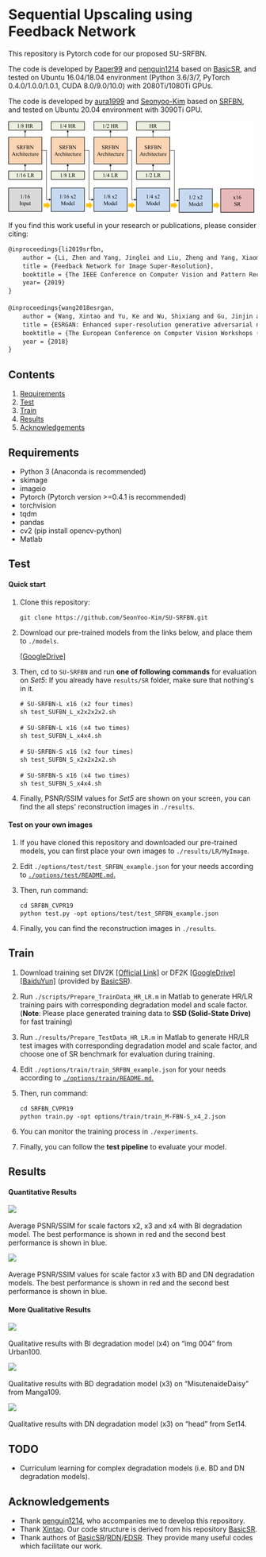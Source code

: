 # Sequential Upscaling using Feedback Network

This repository is Pytorch code for our proposed SU-SRFBN.

The code is developed by [Paper99](https://github.com/Paper99) and [penguin1214](https://github.com/penguin1214) based on [BasicSR](https://github.com/xinntao/BasicSR), and tested on Ubuntu 16.04/18.04 environment (Python 3.6/3/7, PyTorch 0.4.0/1.0.0/1.0.1, CUDA 8.0/9.0/10.0) with 2080Ti/1080Ti GPUs.

The code is developed by [aura1999](https://github.com/aura1999jmpark) and [Seonyoo-Kim](https://github.com/SeonYoo-Kim) based on [SRFBN](https://github.com/Paper99/SRFBN_CVPR19), and tested on Ubuntu 20.04 environment with 3090Ti GPU.

![](figs/SU_architecture.png)

If you find this work useful in your research or publications, please consider citing:

```latex
@inproceedings{li2019srfbn,
    author = {Li, Zhen and Yang, Jinglei and Liu, Zheng and Yang, Xiaomin and Jeon, Gwanggil and Wu, Wei},
    title = {Feedback Network for Image Super-Resolution},
    booktitle = {The IEEE Conference on Computer Vision and Pattern Recognition (CVPR)},
    year= {2019}
}

@inproceedings{wang2018esrgan,
    author = {Wang, Xintao and Yu, Ke and Wu, Shixiang and Gu, Jinjin and Liu, Yihao and Dong, Chao and Qiao, Yu and Loy, Chen Change},
    title = {ESRGAN: Enhanced super-resolution generative adversarial networks},
    booktitle = {The European Conference on Computer Vision Workshops (ECCVW)},
    year = {2018}
}
```

## Contents
1. [Requirements](#Requirements)
2. [Test](#test)
3. [Train](#train)
4. [Results](#results)
5. [Acknowledgements](#acknowledgements)

## Requirements
- Python 3 (Anaconda is recommended)
- skimage
- imageio
- Pytorch (Pytorch version >=0.4.1 is recommended)
- torchvision
- tqdm 
- pandas
- cv2 (pip install opencv-python)
- Matlab 

## Test

#### Quick start

1. Clone this repository:

   ```shell
   git clone https://github.com/SeonYoo-Kim/SU-SRFBN.git
   ```

2. Download our pre-trained models from the links below, and place them to `./models`.

   [[GoogleDrive]](https://drive.google.com/drive/folders/1dJyMGNaUPzHWU1YVNlTC1YMpViMFsf5c?usp=sharing)


3. Then, cd to `SU-SRFBN` and run **one of following commands** for evaluation on *Set5*:
   If you already have `results/SR` folder, make sure that nothing's in it.

   ```shell
   # SU-SRFBN-L x16 (x2 four times)
   sh test_SUFBN_L_x2x2x2x2.sh

   # SU-SRFBN-L x16 (x4 two times)
   sh test_SUFBN_L_x4x4.sh
   
   # SU-SRFBN-S x16 (x2 four times)
   sh test_SUFBN_S_x2x2x2x2.sh

   # SU-SRFBN-S x16 (x4 two times)
   sh test_SUFBN_S_x4x4.sh
   ```

5. Finally, PSNR/SSIM values for *Set5* are shown on your screen, you can find the all steps' reconstruction images in `./results`.


#### Test on your own images

1. If you have cloned this repository and downloaded our pre-trained models, you can first place your own images to `./results/LR/MyImage`.

2. Edit `./options/test/test_SRFBN_example.json` for your needs according to [`./options/test/README.md`.](./options/test/README.md)

3. Then, run command:
   ```shell
   cd SRFBN_CVPR19
   python test.py -opt options/test/test_SRFBN_example.json
   ```

4. Finally, you can find the reconstruction images in `./results`.

## Train

1. Download training set DIV2K [[Official Link]](https://data.vision.ee.ethz.ch/cvl/DIV2K/) or DF2K [[GoogleDrive]](https://drive.google.com/drive/folders/1B-uaxvV9qeuQ-t7MFiN1oEdA6dKnj2vW?usp=sharing) [[BaiduYun]](https://pan.baidu.com/s/1CFIML6KfQVYGZSNFrhMXmA#list/path=%2F) (provided by [BasicSR](https://github.com/xinntao/BasicSR)).

2. Run `./scripts/Prepare_TrainData_HR_LR.m` in Matlab to generate HR/LR training pairs with corresponding degradation model and scale factor. (**Note**: Please place generated training data to **SSD (Solid-State Drive)** for fast training)

3. Run `./results/Prepare_TestData_HR_LR.m` in Matlab to generate HR/LR test images with corresponding degradation model and scale factor, and choose one of SR benchmark for evaluation during training.

4. Edit `./options/train/train_SRFBN_example.json` for your needs according to [`./options/train/README.md`.](./options/train/README.md)

5. Then, run command:
   ```shell
   cd SRFBN_CVPR19
   python train.py -opt options/train/train_M-FBN-S_x4_2.json
   ```

6. You can monitor the training process in `./experiments`.

7. Finally, you can follow the **test pipeline** to evaluate your model.

## Results

#### Quantitative Results

![](figs/comp_soa_bi.png)

Average PSNR/SSIM for scale factors x2, x3 and x4 with BI degradation model. The best performance is shown in red and the second best performance is shown in blue.

![](figs/comp_soa_bd_dn.png)

Average PSNR/SSIM values for scale factor x3 with BD and DN degradation models. The best performance is shown in red and the second best performance is shown in blue.

#### More Qualitative Results

![](figs/img_004_BI.jpg)

Qualitative results with BI degradation model (x4) on “img 004” from Urban100.

![](figs/manga109_BD.jpg)

Qualitative results with BD degradation model (x3) on “MisutenaideDaisy” from Manga109.

![](figs/head_DN.jpg)

Qualitative results with DN degradation model (x3) on “head” from Set14.

## TODO

- Curriculum learning for complex degradation models (i.e. BD and DN degradation models).

## Acknowledgements

- Thank [penguin1214](https://github.com/penguin1214), who accompanies me to develop this repository.
- Thank [Xintao](https://github.com/xinntao). Our code structure is derived from his repository [BasicSR](https://github.com/xinntao/BasicSR). 
- Thank authors of [BasicSR](https://github.com/xinntao/BasicSR)/[RDN](https://github.com/yulunzhang/RDN)/[EDSR](https://github.com/thstkdgus35/EDSR-PyTorch). They provide many useful codes which facilitate our work.
